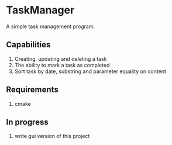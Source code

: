 # TaskManager
A simple task management program.
## Сapabilities
1) Creating, updating and deleting a task
2) The ability to mark a task as completed
3) Sort task by date, substring and parameter equality on content
## Requirements
1) cmake
## In progress
1) write gui version of this project
